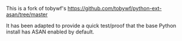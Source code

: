 This is a fork of tobywf's https://github.com/tobywf/python-ext-asan/tree/master

It has been adapted to provide a quick test/proof that the base Python
install has ASAN enabled by default.
